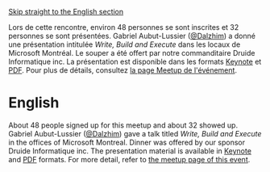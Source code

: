 [Skip straight to the English section](#english)

Lors de cette rencontre, environ 48 personnes se sont inscrites et 32 personnes se sont présentées. Gabriel Aubut-Lussier ([@Dalzhim](https://github.com/Dalzhim)) a donné une présentation intitulée *Write, Build and Execute* dans les locaux de Microsoft Montréal. Le souper a été offert par notre commanditaire Druide Informatique inc. La présentation est disponible dans les formats [Keynote](https://github.com/CppMtl/Meetups/blob/master/2017/2017-05-30%20%5BGabriel%20Aubut-Lussier%5D%20Write%2C%20Build%20and%20Execute/WriteBuildExecute.key) et [PDF](https://github.com/CppMtl/Meetups/blob/master/2017/2017-05-30%20%5BGabriel%20Aubut-Lussier%5D%20Write%2C%20Build%20and%20Execute/WriteBuildExecute.pdf). Pour plus de détails, consultez [la page Meetup de l'événement](https://www.meetup.com/CppMtl/events/238668126/).

# English
About 48 people signed up for this meetup and about 32 showed up. Gabriel Aubut-Lussier ([@Dalzhim](https://github.com/Dalzhim)) gave a talk titled *Write, Build and Execute* in the offices of Microsoft Montreal. Dinner was offered by our sponsor Druide Informatique inc. The presentation material is available in [Keynote](https://github.com/CppMtl/Meetups/blob/master/2017/2017-05-30%20%5BGabriel%20Aubut-Lussier%5D%20Write%2C%20Build%20and%20Execute/WriteBuildExecute.key) and [PDF](https://github.com/CppMtl/Meetups/blob/master/2017/2017-05-30%20%5BGabriel%20Aubut-Lussier%5D%20Write%2C%20Build%20and%20Execute/WriteBuildExecute.pdf) formats. For more detail, refer to [the meetup page of this event](https://www.meetup.com/CppMtl/events/238668126/).

